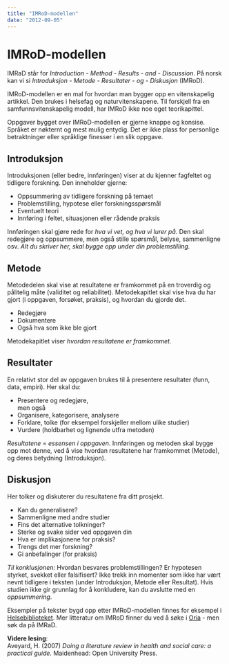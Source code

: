 ```yaml
---
title: "IMRoD-modellen"
date: "2012-09-05"
---
```


# IMRoD-modellen

IMRaD står for _Introduction - Method - Results - and - Discussion_. På norsk kan vi si _Introduksjon - Metode - Resultater - og - Diskusjon_ (IMRoD).

IMRoD-modellen er en mal for hvordan man bygger opp en vitenskapelig artikkel. Den brukes i helsefag og naturvitenskapene. Til forskjell fra en samfunnsvitenskapelig modell, har IMRoD ikke noe eget teorikapittel.

Oppgaver bygget over IMRoD-modellen er gjerne knappe og konsise. Språket er nøkternt og mest mulig entydig. Det er ikke plass for personlige betraktninger eller språklige finesser i en slik oppgave.

## Introduksjon

Introduksjonen (eller bedre, innføringen) viser at du kjenner fagfeltet og tidligere forskning. Den inneholder gjerne:

- Oppsummering av tidligere forskning på temaet
- Problemstilling, hypotese eller forskningsspørsmål
- Eventuelt teori
- Innføring i feltet, situasjonen eller rådende praksis

Innføringen skal gjøre rede for _hva vi vet, og hva vi lurer på_. Den skal redegjøre og oppsummere, men også stille spørsmål, belyse, sammenligne osv. _Alt du skriver her, skal bygge opp under din problemstilling._

## Metode

Metodedelen skal vise at resultatene er framkommet på en troverdig og pålitelig måte (validitet og reliabilitet). Metodekapitlet skal vise hva du har gjort (i oppgaven, forsøket, praksis), og hvordan du gjorde det.

- Redegjøre
- Dokumentere
- Også hva som ikke ble gjort

Metodekapitlet viser _hvordan resultatene er framkommet._

## Resultater

En relativt stor del av oppgaven brukes til å presentere resultater (funn, data, empiri). Her skal du:

- Presentere og redegjøre,  
    men også
- Organisere, kategorisere, analysere
- Forklare, tolke (for eksempel forskjeller mellom ulike studier)
- Vurdere (holdbarhet og lignende utfra metoden)

_Resultatene_ = _essensen i oppgaven_. Innføringen og metoden skal bygge opp mot denne, ved å vise hvordan resultatene har framkommet (Metode), og deres betydning (Introduksjon).

## Diskusjon

Her tolker og diskuterer du resultatene fra ditt prosjekt.

- Kan du generalisere?
- Sammenligne med andre studier
- Fins det alternative tolkninger?
- Sterke og svake sider ved oppgaven din
- Hva er implikasjonene for praksis?
- Trengs det mer forskning?
- Gi anbefalinger (for praksis)

_Til konklusjonen:_ Hvordan besvares problemstillingen? Er hypotesen styrket, svekket eller falsifisert? Ikke trekk inn momenter som ikke har vært nevnt tidligere i teksten (under Introduksjon, Metode eller Resultat). Hvis studien ikke gir grunnlag for å konkludere, kan du avslutte med en _oppsummering_.

Eksempler på tekster bygd opp etter IMRoD-modellen finnes for eksempel i [Helsebiblioteket](http://www.helsebiblioteket.no/). Mer litteratur om IMRoD finner du ved å søke i [Oria](http://oria.no "Oria") \- men søk da på IMRaD.

**Videre lesing**:  
Aveyard, H. (2007) _Doing a literature review in health and social care: a practical guide._ Maidenhead: Open University Press.
